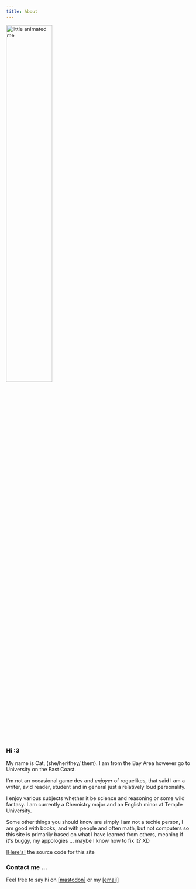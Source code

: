 ```yaml
---
title: About
--- 
```


<style>
  :root {
  --background: hsl(0, 1%, 50%);
  --text: #fff;
  --highlight: hsl(10, 0%, 20%);
}
  body {
  background-image: url(images/coffeebean.jpeg);
  background-repeat:repeat; 
  background-size: 10em;
}
</style>

<img style="width:50%" src="images/Me.jpeg" alt="little animated me" />

### Hi :3 
My name is Cat, (she/her/they/ them). I am from the Bay Area however go to University on the East Coast.  

I'm  not an occasional game dev and *enjoyer* of roguelikes, that said I am a writer, avid reader, student and in general just a relatively loud personality.  

I enjoy various subjects whether it be science and reasoning or some wild fantasy. I am currently a Chemistry major and an English minor at Temple University. 

Some other things you should know are simply I am not a techie person, I am good with books, and with people and often math, but not computers so this site is primarily based on what I have learned from others, meaning if it's buggy, my appologies ... maybe I know how to fix it? XD 

[[Here's]](https://github.com/Caellus/caellus.github.io) the source code for this site

### Contact me ... 

Feel free to say hi on [[mastodon]](https://mastodon.lol/web/accounts/78714#) or my [[email]](caelginsmith@gmail.com)

 